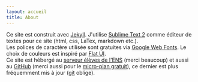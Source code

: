 ```yaml
---
layout: accueil
title: About
---
```


Ce site est construit avec [Jekyll](http://www.jekyllrb.com). J'utilise [Sublime Text 2](http://www.sublimetext.com/) comme éditeur de textes pour ce site (html, css, LaTex, markdown etc.).  
Les polices de caractère utilisée sont gratuites via [Google Web Fonts](http://www.jekyllrb.com). Le choix de couleurs est inspiré par [Flat UI](http://flatuicolors.com/).  
Ce site est hébergé au [serveur élèves de l'ENS](http://www.eleves.ens.fr/) (merci beaucoup) et aussi au [GitHub](http://yichao.github.io/) (merci aussi pour le [micro-plan gratuit](http://www.github.com/edu/)), ce dernier est plus fréquemment mis à jour ([git](http://git-scm.com/) oblige).